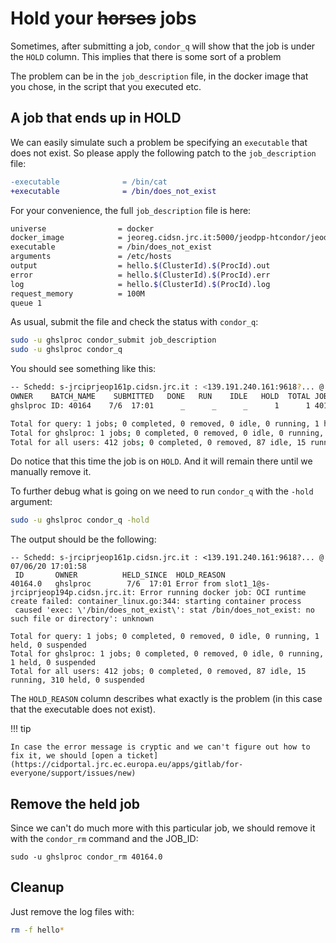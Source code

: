 # Hold your ~~horses~~ jobs

Sometimes, after submitting a job, `condor_q` will show that the job is under the `HOLD` column.
This implies that there is some sort of a problem

The problem can be in the `job_description` file, in the docker image that you chose, in the script
that you executed etc.

## A job that ends up in HOLD

We can easily simulate such a problem be specifying an `executable` that does not exist. So please
apply the following patch to the `job_description` file:

```diff
-executable              = /bin/cat
+executable              = /bin/does_not_exist
```

For your convenience, the full `job_description` file is here:

``` bash
universe                = docker
docker_image            = jeoreg.cidsn.jrc.it:5000/jeodpp-htcondor/jeodpp_base_gdal_py3_deb10:1.0
executable              = /bin/does_not_exist
arguments               = /etc/hosts
output                  = hello.$(ClusterId).$(ProcId).out
error                   = hello.$(ClusterId).$(ProcId).err
log                     = hello.$(ClusterId).$(ProcId).log
request_memory          = 100M
queue 1
```

As usual, submit the file and check the status with `condor_q`:

``` bash
sudo -u ghslproc condor_submit job_description
sudo -u ghslproc condor_q
```

You should see something like this:

``` bash
-- Schedd: s-jrciprjeop161p.cidsn.jrc.it : <139.191.240.161:9618?... @ 07/06/20 17:01:53
OWNER    BATCH_NAME    SUBMITTED   DONE   RUN    IDLE   HOLD  TOTAL JOB_IDS
ghslproc ID: 40164    7/6  17:01      _      _      _      1      1 40164.0

Total for query: 1 jobs; 0 completed, 0 removed, 0 idle, 0 running, 1 held, 0 suspended
Total for ghslproc: 1 jobs; 0 completed, 0 removed, 0 idle, 0 running, 1 held, 0 suspended
Total for all users: 412 jobs; 0 completed, 0 removed, 87 idle, 15 running, 310 held, 0 suspended
```

Do notice that this time the job is on `HOLD`. And it will remain there until we manually remove it.

To further debug what is going on we need to run `condor_q` with the `-hold` argument:

``` bash
sudo -u ghslproc condor_q -hold
```

The output should be the following:

```
-- Schedd: s-jrciprjeop161p.cidsn.jrc.it : <139.191.240.161:9618?... @ 07/06/20 17:01:58
 ID       OWNER          HELD_SINCE  HOLD_REASON
40164.0   ghslproc        7/6  17:01 Error from slot1_1@s-jrciprjeop194p.cidsn.jrc.it: Error running docker job: OCI runtime create failed: container_linux.go:344: starting container process
 caused 'exec: \'/bin/does_not_exist\': stat /bin/does_not_exist: no such file or directory': unknown

Total for query: 1 jobs; 0 completed, 0 removed, 0 idle, 0 running, 1 held, 0 suspended
Total for ghslproc: 1 jobs; 0 completed, 0 removed, 0 idle, 0 running, 1 held, 0 suspended
Total for all users: 412 jobs; 0 completed, 0 removed, 87 idle, 15 running, 310 held, 0 suspended
```

The `HOLD_REASON` column describes what exactly is the problem (in this case that the executable
does not exist).

!!! tip

    In case the error message is cryptic and we can't figure out how to fix it, we should [open a ticket](https://cidportal.jrc.ec.europa.eu/apps/gitlab/for-everyone/support/issues/new)

## Remove the held job

Since we can't do much more with this particular job, we should remove it with the `condor_rm`
command and the JOB_ID:

```
sudo -u ghslproc condor_rm 40164.0
```

## Cleanup

Just remove the log files with:

``` bash
rm -f hello*
```
